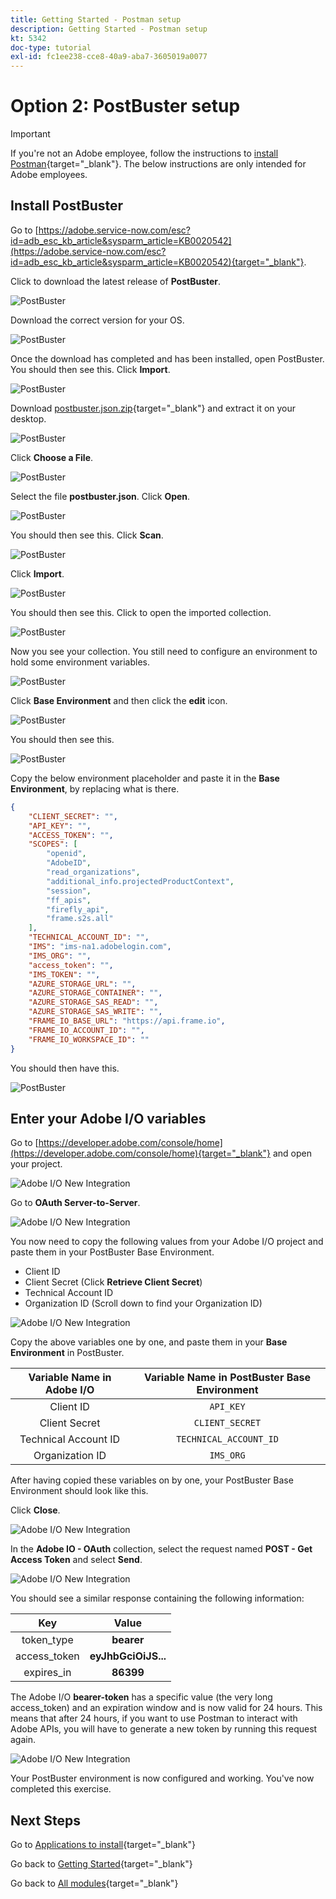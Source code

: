 ```yaml
---
title: Getting Started - Postman setup
description: Getting Started - Postman setup
kt: 5342
doc-type: tutorial
exl-id: fc1ee238-cce8-40a9-aba7-3605019a0077
---
```

# Option 2: PostBuster setup

>[!IMPORTANT]
>
>If you're not an Adobe employee, follow the instructions to [install Postman](./ex7.md){target="_blank"}. The below instructions are only intended for Adobe employees.

## Install PostBuster

Go to [https://adobe.service-now.com/esc?id=adb_esc_kb_article&sysparm_article=KB0020542](https://adobe.service-now.com/esc?id=adb_esc_kb_article&sysparm_article=KB0020542){target="_blank"}. 

Click to download the latest release of **PostBuster**.

![PostBuster](./images/pb1.png)

Download the correct version for your OS.

![PostBuster](./images/pb2.png)

Once the download has completed and has been installed, open PostBuster. You should then see this. Click **Import**.

![PostBuster](./images/pb3.png)

Download [postbuster.json.zip](./../../../assets/postman/postbuster.json.zip){target="_blank"} and extract it on your desktop.

![PostBuster](./images/pbpb.png)

Click **Choose a File**.

![PostBuster](./images/pb4.png)

Select the file **postbuster.json**. Click **Open**.

![PostBuster](./images/pb5.png)

You should then see this. Click **Scan**.

![PostBuster](./images/pb6.png)

Click **Import**.

![PostBuster](./images/pb7.png)

You should then see this. Click to open the imported collection.

![PostBuster](./images/pb8.png)

Now you see your collection. You still need to configure an environment to hold some environment variables.

![PostBuster](./images/pb9.png)

Click **Base Environment** and then click the **edit** icon.

![PostBuster](./images/pb10.png)

You should then see this.

![PostBuster](./images/pb11.png)

Copy the below environment placeholder and paste it in the **Base Environment**, by replacing what is there.

```json
{
	"CLIENT_SECRET": "",
	"API_KEY": "",
	"ACCESS_TOKEN": "",
	"SCOPES": [
		"openid",
		"AdobeID",
		"read_organizations", 
		"additional_info.projectedProductContext", 
		"session",
		"ff_apis",
		"firefly_api",
		"frame.s2s.all"
	],
	"TECHNICAL_ACCOUNT_ID": "",
	"IMS": "ims-na1.adobelogin.com",
	"IMS_ORG": "",
	"access_token": "",
	"IMS_TOKEN": "",
	"AZURE_STORAGE_URL": "",
	"AZURE_STORAGE_CONTAINER": "",
	"AZURE_STORAGE_SAS_READ": "",
	"AZURE_STORAGE_SAS_WRITE": "",
	"FRAME_IO_BASE_URL": "https://api.frame.io",
	"FRAME_IO_ACCOUNT_ID": "",
	"FRAME_IO_WORKSPACE_ID": ""
}
```

You should then have this.

![PostBuster](./images/pb12.png)

## Enter your Adobe I/O variables

Go to [https://developer.adobe.com/console/home](https://developer.adobe.com/console/home){target="_blank"} and open your project.

![Adobe I/O New Integration](./images/iopr.png)

Go to **OAuth Server-to-Server**. 

![Adobe I/O New Integration](./images/iopbvar1.png)

You now need to copy the following values from your Adobe I/O project and paste them in your PostBuster Base Environment.

- Client ID
- Client Secret (Click **Retrieve Client Secret**)
- Technical Account ID
- Organization ID (Scroll down to find your Organization ID)

![Adobe I/O New Integration](./images/iopbvar2.png)

Copy the above variables one by one, and paste them in your **Base Environment** in PostBuster.

| Variable Name in Adobe I/O     | Variable Name in PostBuster Base Environment      | 
|:-------------:| :---------------:| 
| Client ID          | `API_KEY` |
| Client Secret          | `CLIENT_SECRET` |
| Technical Account ID    | `TECHNICAL_ACCOUNT_ID`|
| Organization ID          | `IMS_ORG` |

After having copied these variables on by one, your PostBuster Base Environment should look like this.

Click **Close**.

![Adobe I/O New Integration](./images/iopbvar3.png)

In the **Adobe IO - OAuth** collection, select the request named **POST - Get Access Token** and select **Send**. 

![Adobe I/O New Integration](./images/iopbvar3a.png)

You should see a similar response containing the following information:

| Key     | Value     | 
|:-------------:| :---------------:| 
| token_type          | **bearer** |
| access_token    | **eyJhbGciOiJS...** | 
| expires_in          | **86399** |

The Adobe I/O **bearer-token** has a specific value (the very long access_token) and an expiration window and is now valid for 24 hours. This means that after 24 hours, if you want to use Postman to interact with Adobe APIs, you will have to generate a new token by running this request again.

![Adobe I/O New Integration](./images/iopbvar4.png)

Your PostBuster environment is now configured and working. You've now completed this exercise.

## Next Steps

Go to [Applications to install](./ex9.md){target="_blank"}

Go back to [Getting Started](./getting-started.md){target="_blank"}

Go back to [All modules](./../../../overview.md){target="_blank"}
